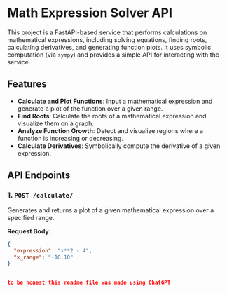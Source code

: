 # Math Expression Solver API

This project is a FastAPI-based service that performs calculations on mathematical expressions, including solving equations, finding roots, calculating derivatives, and generating function plots. It uses symbolic computation (via `sympy`) and provides a simple API for interacting with the service.

## Features

- **Calculate and Plot Functions**: Input a mathematical expression and generate a plot of the function over a given range.
- **Find Roots**: Calculate the roots of a mathematical expression and visualize them on a graph.
- **Analyze Function Growth**: Detect and visualize regions where a function is increasing or decreasing.
- **Calculate Derivatives**: Symbolically compute the derivative of a given expression.

## API Endpoints

### 1. `POST /calculate/`
Generates and returns a plot of a given mathematical expression over a specified range.

**Request Body:**
```json
{
  "expression": "x**2 - 4",
  "x_range": "-10,10"
}


to be honest this readme file was made using ChatGPT

